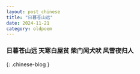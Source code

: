 ```yaml
---
layout: post_chinese
title: "日暮苍山远"
date: 2024-11-21
category: oldpoem
---
```


### 日暮苍山远 天寒白屋贫 柴门闻犬吠 风雪夜归人
{: .chinese-blog }
